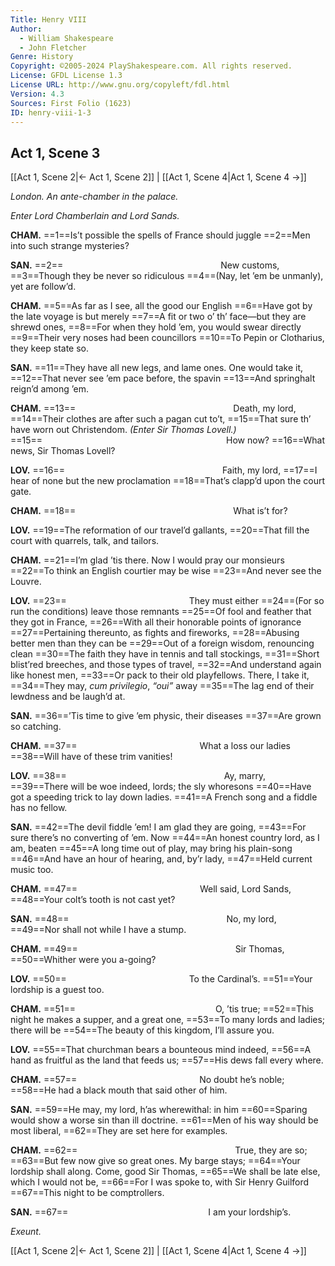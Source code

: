 ```yaml
---
Title: Henry VIII
Author: 
  - William Shakespeare
  - John Fletcher
Genre: History
Copyright: ©2005-2024 PlayShakespeare.com. All rights reserved.
License: GFDL License 1.3
License URL: http://www.gnu.org/copyleft/fdl.html
Version: 4.3
Sources: First Folio (1623)
ID: henry-viii-1-3
---
```


## Act 1, Scene 3
[[Act 1, Scene 2|← Act 1, Scene 2]] | [[Act 1, Scene 4|Act 1, Scene 4 →]]

*London. An ante-chamber in the palace.*

*Enter Lord Chamberlain and Lord Sands.*

**CHAM.**
==1==Is’t possible the spells of France should juggle
==2==Men into such strange mysteries?

**SAN.**
==2==                  New customs,
==3==Though they be never so ridiculous
==4==(Nay, let ’em be unmanly), yet are follow’d.

**CHAM.**
==5==As far as I see, all the good our English
==6==Have got by the late voyage is but merely
==7==A fit or two o’ th’ face—but they are shrewd ones,
==8==For when they hold ’em, you would swear directly
==9==Their very noses had been councillors
==10==To Pepin or Clotharius, they keep state so.

**SAN.**
==11==They have all new legs, and lame ones. One would take it,
==12==That never see ’em pace before, the spavin
==13==And springhalt reign’d among ’em.

**CHAM.**
==13==                  Death, my lord,
==14==Their clothes are after such a pagan cut to’t,
==15==That sure th’ have worn out Christendom.
*(Enter Sir Thomas Lovell.)*
==15==                     How now?
==16==What news, Sir Thomas Lovell?

**LOV.**
==16==                  Faith, my lord,
==17==I hear of none but the new proclamation
==18==That’s clapp’d upon the court gate.

**CHAM.**
==18==                  What is’t for?

**LOV.**
==19==The reformation of our travel’d gallants,
==20==That fill the court with quarrels, talk, and tailors.

**CHAM.**
==21==I’m glad ’tis there. Now I would pray our monsieurs
==22==To think an English courtier may be wise
==23==And never see the Louvre.

**LOV.**
==23==              They must either
==24==(For so run the conditions) leave those remnants
==25==Of fool and feather that they got in France,
==26==With all their honorable points of ignorance
==27==Pertaining thereunto, as fights and fireworks,
==28==Abusing better men than they can be
==29==Out of a foreign wisdom, renouncing clean
==30==The faith they have in tennis and tall stockings,
==31==Short blist’red breeches, and those types of travel,
==32==And understand again like honest men,
==33==Or pack to their old playfellows. There, I take it,
==34==They may, *cum privilegio*, *“oui”* away
==35==The lag end of their lewdness and be laugh’d at.

**SAN.**
==36==’Tis time to give ’em physic, their diseases
==37==Are grown so catching.

**CHAM.**
==37==              What a loss our ladies
==38==Will have of these trim vanities!

**LOV.**
==38==                  Ay, marry,
==39==There will be woe indeed, lords; the sly whoresons
==40==Have got a speeding trick to lay down ladies.
==41==A French song and a fiddle has no fellow.

**SAN.**
==42==The devil fiddle ’em! I am glad they are going,
==43==For sure there’s no converting of ’em. Now
==44==An honest country lord, as I am, beaten
==45==A long time out of play, may bring his plain-song
==46==And have an hour of hearing, and, by’r lady,
==47==Held current music too.

**CHAM.**
==47==              Well said, Lord Sands,
==48==Your colt’s tooth is not cast yet?

**SAN.**
==48==                  No, my lord,
==49==Nor shall not while I have a stump.

**CHAM.**
==49==                  Sir Thomas,
==50==Whither were you a-going?

**LOV.**
==50==              To the Cardinal’s.
==51==Your lordship is a guest too.

**CHAM.**
==51==                O, ’tis true;
==52==This night he makes a supper, and a great one,
==53==To many lords and ladies; there will be
==54==The beauty of this kingdom, I’ll assure you.

**LOV.**
==55==That churchman bears a bounteous mind indeed,
==56==A hand as fruitful as the land that feeds us;
==57==His dews fall every where.

**CHAM.**
==57==              No doubt he’s noble;
==58==He had a black mouth that said other of him.

**SAN.**
==59==He may, my lord, h’as wherewithal: in him
==60==Sparing would show a worse sin than ill doctrine.
==61==Men of his way should be most liberal,
==62==They are set here for examples.

**CHAM.**
==62==                  True, they are so;
==63==But few now give so great ones. My barge stays;
==64==Your lordship shall along. Come, good Sir Thomas,
==65==We shall be late else, which I would not be,
==66==For I was spoke to, with Sir Henry Guilford
==67==This night to be comptrollers.

**SAN.**
==67==                I am your lordship’s.

*Exeunt.*

[[Act 1, Scene 2|← Act 1, Scene 2]] | [[Act 1, Scene 4|Act 1, Scene 4 →]]